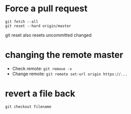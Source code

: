 # Force a pull request

```
git fetch --all
git reset --hard origin/master
```
git reset also resets uncommitted changed

# changing the remote master

- Check remote: `git remove -v`
- Change remote: `git remote set-url origin https://...`

# revert a file back

```
git checkout filename
```